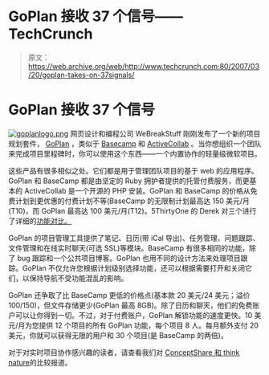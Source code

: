 # GoPlan 接收 37 个信号——TechCrunch

> 原文：<https://web.archive.org/web/http://www.techcrunch.com:80/2007/03/20/goplan-takes-on-37signals/>

# GoPlan 接收 37 个信号

[![goplanlogo.png](img/bf611b9d4d4e56b030134bcc15650e85.png)](https://web.archive.org/web/20220714203904/http://goplan.info/) 网页设计和编程公司 WeBreakStuff 刚刚发布了一个新的项目规划套件， [GoPlan](https://web.archive.org/web/20220714203904/http://goplan.info/) ，类似于 [Basecamp](https://web.archive.org/web/20220714203904/http://www.beta.techcrunch.com/2005/12/13/new-stuff-at-basecamp/) 和 [ActiveCollab](https://web.archive.org/web/20220714203904/http://www.beta.techcrunch.com/2006/07/06/bascamp-faces-competition-in-free-alternative/) 。当你想组织一个团队来完成项目里程碑时，你可以使用这个东西——一个内置协作的轻量级微软项目。

这些产品有很多相似之处。它们都是用于管理团队项目的基于 web 的应用程序。GoPlan 和 BaseCamp 都是由坚定的 Ruby 拥护者提供的托管付费服务，而更基本的 ActiveCollab 是一个开源的 PHP 安装。GoPlan 和 BaseCamp 的价格从免费计划到更优惠的付费计划不等(BaseCamp 的无限制计划最高达 150 美元/月(T10)，而 GoPlan 最高达 100 美元/月(T12)。5ThirtyOne 的 Derek 对三个进行了详细的[功能对比。](https://web.archive.org/web/20220714203904/http://5thirtyone.com/archives/791)

GoPlan 的项目管理工具提供了笔记、日历(带 iCal 导出)、任务管理、问题跟踪、文件管理和在线实时聊天(可选 SSL)等模块。BaseCamp 有很多相同的功能，除了 bug 跟踪和一个公共项目博客。GoPlan 也用不同的设计方法来处理项目跟踪。GoPlan 不仅允许您根据计划级别选择功能，还可以根据需要打开和关闭它们，以保持导航不受功能混乱的影响。

GoPlan 还争取了比 BaseCamp 更低的价格点(基本款 20 美元/24 美元；溢价$100/$150)，但文件存储更少(GoPlan 最高 8GB)。除了日历和聊天，他们的免费账户可以让你得到一切。不过，对于付费账户，GoPlan 解锁功能的速度更快。10 美元/月为您提供 12 个项目的所有 GoPlan 功能，每个项目 8 人。每月额外支付 20 美元，你就可以获得无限的用户和 30 个项目(是 BaseCamp 的两倍)。

对于对实时项目协作感兴趣的读者，请查看我们对 [ConceptShare 和 think nature](https://web.archive.org/web/20220714203904/http://www.beta.techcrunch.com/2006/11/08/conceptshare-and-thinkature-two-approaches-to-visual-collaboration/)的比较报道。